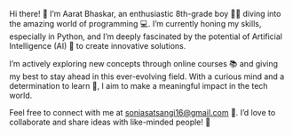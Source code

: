 Hi there! 👋
I’m Aarat Bhaskar, an enthusiastic 8th-grade boy 🧑‍💻 diving into the amazing world of programming 💻. I’m currently honing my skills, especially in Python, and I’m deeply fascinated by the potential of Artificial Intelligence (AI) 🤖 to create innovative solutions.

I’m actively exploring new concepts through online courses 📚 and giving my best to stay ahead in this ever-evolving field. With a curious mind and a determination to learn 🌟, I aim to make a meaningful impact in the tech world.

Feel free to connect with me at soniasatsangi16@gmail.com 📩. I’d love to collaborate and share ideas with like-minded people! 🚀



